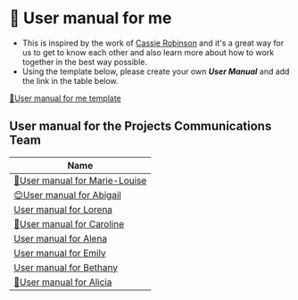 # 🚀 User manual for me

- This is inspired by the work of [Cassie Robinson](https://medium.com/@cassierobinson/a-user-manual-for-me-d3a851fbc694) and it's a great way for us to get to know each other and also learn more about how to work together in the best way possible.
- Using the template below, please create your own _**User Manual**_ and add the link in the table below.

[🐞User manual for me template](https://github.com/pyladies/project-communications/blob/master/user-manual-for-me/user-manual-for-me-template.md)

## User manual for the Projects Communications Team

|Name |
| -- 
|[🌳User manual for Marie-Louise](https://github.com/pyladies/project-communications/blob/master/user-manual-for-me/user-maual-for-ml.md) |
|[😊User manual for Abigail](https://github.com/pyladies/project-communications/blob/master/user-manual-for-me/user-manual-for-abigail.md) | 
|[User manual for Lorena]() | 
|[🌳User manual for Caroline](https://github.com/pyladies/project-communications/blob/master/user-manual-for-me/user-manual-for-dantas.md) |
|[User manual for Alena]() | 
|[User manual for Emily]() |
|[User manual for Bethany]() |
|[🧶User manual for Alicia](https://github.com/pyladies/project-communications/blob/master/user-manual-for-me/user-manual-for-alicia.md) |

